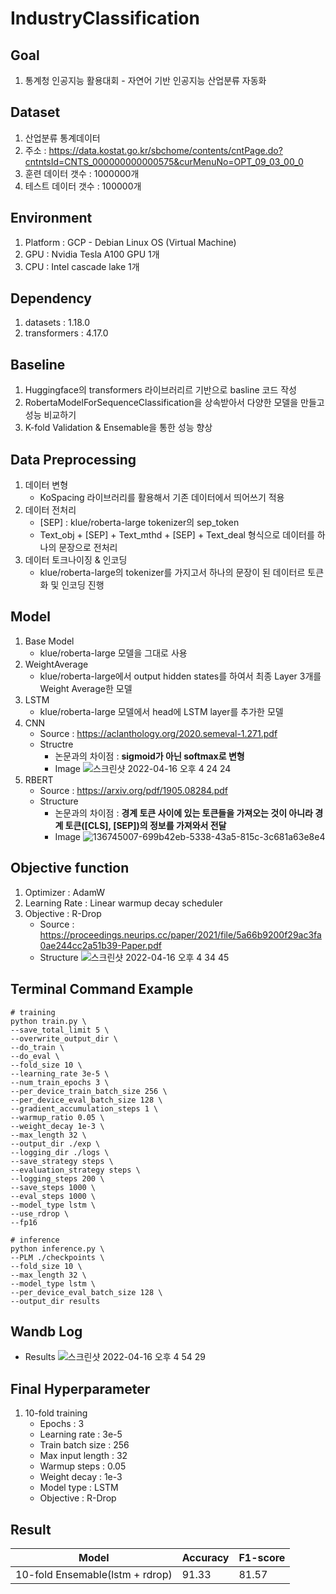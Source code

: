 # IndustryClassification

## Goal
  1. 통계청 인공지능 활용대회 - 자연어 기반 인공지능 산업분류 자동화

## Dataset
  1. 산업분류 통계데이터 
  2. 주소 : https://data.kostat.go.kr/sbchome/contents/cntPage.do?cntntsId=CNTS_000000000000575&curMenuNo=OPT_09_03_00_0
  3. 훈련 데이터 갯수 : 1000000개
  4. 테스트 데이터 갯수 : 100000개  
      
## Environment
  1. Platform : GCP - Debian Linux OS (Virtual Machine)
  2. GPU : Nvidia Tesla A100 GPU 1개
  3. CPU : Intel cascade lake 1개

## Dependency 
  1. datasets : 1.18.0
  2. transformers : 4.17.0

## Baseline
  1. Huggingface의 transformers 라이브러리르 기반으로 basline 코드 작성
  2. RobertaModelForSequenceClassification을 상속받아서 다양한 모델을 만들고 성능 비교하기
  4. K-fold Validation & Ensemable을 통한 성능 향상

## Data Preprocessing
  1. 데이터 변형
      * KoSpacing 라이브러리를 활용해서 기존 데이터에서 띄어쓰기 적용
  2. 데이터 전처리
      * [SEP] : klue/roberta-large tokenizer의 sep_token
      * Text_obj + [SEP] + Text_mthd + [SEP] + Text_deal 형식으로 데이터를 하나의 문장으로 전처리
  3. 데이터 토크나이징 & 인코딩
      * klue/roberta-large의 tokenizer를 가지고서 하나의 문장이 된 데이터르 토큰화 및 인코딩 진행

## Model
  1. Base Model
      * klue/roberta-large 모델을 그대로 사용
  3. WeightAverage
      * klue/roberta-large에서 output hidden states를 하여서 최종 Layer 3개를 Weight Average한 모델
  5. LSTM
      * klue/roberta-large 모델에서 head에 LSTM layer를 추가한 모델
  7. CNN 
      * Source : https://aclanthology.org/2020.semeval-1.271.pdf
      * Structre 
        * 논문과의 차이점 : **sigmoid가 아닌 softmax로 변형**
        * Image
          ![스크린샷 2022-04-16 오후 4 24 24](https://user-images.githubusercontent.com/48673702/163665979-1eba991a-1f1a-42c6-96ab-2eb07fb4db24.png)
  6. RBERT
      * Source : https://arxiv.org/pdf/1905.08284.pdf
      * Structure 
        * 논문과의 차이점 : **경계 토큰 사이에 있는 토큰들을 가져오는 것이 아니라 경계 토큰([CLS], [SEP])의 정보를 가져와서 전달**
        * Image
          ![136745007-699b42eb-5338-43a5-815c-3c681a63e8e4](https://user-images.githubusercontent.com/48673702/163665931-0315f49a-c009-4e8a-a72e-fe430f83581d.png)

## Objective function
  1. Optimizer : AdamW
  2. Learning Rate : Linear warmup decay scheduler
  3. Objective : R-Drop
      * Source : https://proceedings.neurips.cc/paper/2021/file/5a66b9200f29ac3fa0ae244cc2a51b39-Paper.pdf
      * Structure
        ![스크린샷 2022-04-16 오후 4 34 45](https://user-images.githubusercontent.com/48673702/163666309-05b5b2b2-e6e9-4f3b-8943-486c196b0a8b.png)
     
## Terminal Command Example
  ```
  # training 
  python train.py \
  --save_total_limit 5 \
  --overwrite_output_dir \
  --do_train \
  --do_eval \
  --fold_size 10 \
  --learning_rate 3e-5 \
  --num_train_epochs 3 \
  --per_device_train_batch_size 256 \
  --per_device_eval_batch_size 128 \
  --gradient_accumulation_steps 1 \
  --warmup_ratio 0.05 \
  --weight_decay 1e-3 \
  --max_length 32 \
  --output_dir ./exp \
  --logging_dir ./logs \
  --save_strategy steps \
  --evaluation_strategy steps \
  --logging_steps 200 \
  --save_steps 1000 \
  --eval_steps 1000 \
  --model_type lstm \
  --use_rdrop \
  --fp16
  
  # inference 
  python inference.py \
  --PLM ./checkpoints \
  --fold_size 10 \
  --max_length 32 \
  --model_type lstm \
  --per_device_eval_batch_size 128 \
  --output_dir results
  ```

## Wandb Log
  * Results
    ![스크린샷 2022-04-16 오후 4 54 29](https://user-images.githubusercontent.com/48673702/163667031-ed0f9897-77e2-4941-b590-36241afd0856.png)

## Final Hyperparameter 
  1. 10-fold training
      * Epochs : 3
      * Learning rate : 3e-5
      * Train batch size : 256
      * Max input length : 32
      * Warmup steps : 0.05
      * Weight decay : 1e-3
      * Model type : LSTM
      * Objective : R-Drop

## Result
|Model|Accuracy|F1-score|
|-----|----|----|
|10-fold Ensemable(lstm + rdrop)|91.33|81.57|


